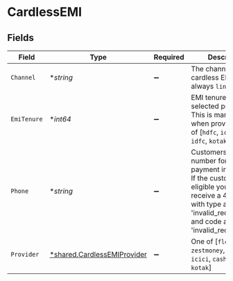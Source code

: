 # CardlessEMI


## Fields

| Field                                                                                                                                                                                     | Type                                                                                                                                                                                      | Required                                                                                                                                                                                  | Description                                                                                                                                                                               |
| ----------------------------------------------------------------------------------------------------------------------------------------------------------------------------------------- | ----------------------------------------------------------------------------------------------------------------------------------------------------------------------------------------- | ----------------------------------------------------------------------------------------------------------------------------------------------------------------------------------------- | ----------------------------------------------------------------------------------------------------------------------------------------------------------------------------------------- |
| `Channel`                                                                                                                                                                                 | **string*                                                                                                                                                                                 | :heavy_minus_sign:                                                                                                                                                                        | The channel for cardless EMI is always `link`                                                                                                                                             |
| `EmiTenure`                                                                                                                                                                               | **int64*                                                                                                                                                                                  | :heavy_minus_sign:                                                                                                                                                                        | EMI tenure for the selected provider. This is mandatory when provider is one of [`hdfc`, `icici`, `cashe`, `idfc`, `kotak`]                                                               |
| `Phone`                                                                                                                                                                                   | **string*                                                                                                                                                                                 | :heavy_minus_sign:                                                                                                                                                                        | Customers phone number for this payment instrument. If the customer is not eligible you will receive a 400 error with type as 'invalid_request_error' and code as 'invalid_request_error' |
| `Provider`                                                                                                                                                                                | [*shared.CardlessEMIProvider](../../models/shared/cardlessemiprovider.md)                                                                                                                 | :heavy_minus_sign:                                                                                                                                                                        | One of [`flexmoney`, `zestmoney`, `hdfc`, `icici`, `cashe`, `idfc`, `kotak`]                                                                                                              |